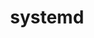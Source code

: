 ---
title: "systemd"
layout: cache
categories: [package, develop]
meta: {"compilers": ["gcc@=11.4.0"], "num_specs": 7, "num_specs_by_stack": {"e4s": 7, "root": 7}, "oss": ["ubuntu22.04"], "platforms": ["linux"], "stacks": ["e4s", "root"], "targets": ["x86_64_v3"], "versions": ["256.7"]}
spec_details: [{"compiler": "gcc@=11.4.0", "hash": "b2tddspqupw6k4cra4cxcj6ivkx3sxrm", "os": "ubuntu22.04", "platform": "linux", "size": "-", "stacks": ["e4s", "root"], "target": "x86_64_v3", "variants": ["build_system=meson", "buildtype=release", "default_library=shared", "~strip"], "versions": ["256.7"]}, {"compiler": "gcc@=11.4.0", "hash": "d4wkkr5bnzsbwmxxohwl3vy6zqcwlo36", "os": "ubuntu22.04", "platform": "linux", "size": "-", "stacks": ["e4s", "root"], "target": "x86_64_v3", "variants": ["build_system=meson", "buildtype=release", "default_library=shared", "~strip"], "versions": ["256.7"]}, {"compiler": "gcc@=11.4.0", "hash": "d72bvouxpuq5dpht5dtjg7cbmi6lc6rt", "os": "ubuntu22.04", "platform": "linux", "size": "-", "stacks": ["e4s", "root"], "target": "x86_64_v3", "variants": ["build_system=meson", "buildtype=release", "default_library=shared", "~strip"], "versions": ["256.7"]}, {"compiler": "gcc@=11.4.0", "hash": "mo76iyv4tigqnwqsptqjmtg3hrjghx2d", "os": "ubuntu22.04", "platform": "linux", "size": "-", "stacks": ["e4s", "root"], "target": "x86_64_v3", "variants": ["build_system=meson", "buildtype=release", "default_library=shared", "~strip"], "versions": ["256.7"]}, {"compiler": "gcc@=11.4.0", "hash": "u2jlqugjfu6lwq6ja3yom7oatlc7p2uq", "os": "ubuntu22.04", "platform": "linux", "size": "-", "stacks": ["e4s", "root"], "target": "x86_64_v3", "variants": ["build_system=meson", "buildtype=release", "default_library=shared", "~strip"], "versions": ["256.7"]}, {"compiler": "gcc@=11.4.0", "hash": "xbt772vgbzetb6yuapzunprodfvjionp", "os": "ubuntu22.04", "platform": "linux", "size": "-", "stacks": ["e4s", "root"], "target": "x86_64_v3", "variants": ["build_system=meson", "buildtype=release", "default_library=shared", "~strip"], "versions": ["256.7"]}, {"compiler": "gcc@=11.4.0", "hash": "zyfxho46ej7y3sd5l7g2z4edr35oxjah", "os": "ubuntu22.04", "platform": "linux", "size": "-", "stacks": ["e4s", "root"], "target": "x86_64_v3", "variants": ["build_system=meson", "buildtype=release", "default_library=shared", "~strip"], "versions": ["256.7"]}]
---